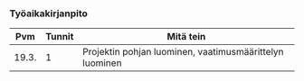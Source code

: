### Työaikakirjanpito

| Pvm | Tunnit | Mitä tein |
| --- | ---    | ---------- |
|19.3.|   1    | Projektin pohjan luominen, vaatimusmäärittelyn luominen | 
